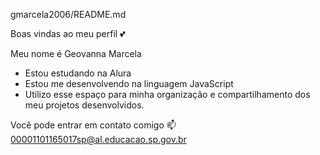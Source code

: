 gmarcela2006/README.md

Boas vindas ao meu perfil 💕

Meu nome é Geovanna Marcela 

 - Estou estudando na Alura
 - Estou me desenvolvendo na linguagem JavaScript
 - Utilizo esse espaço para minha organização e compartilhamento dos meu projetos desenvolvidos.

Você pode entrar em contato comigo 📫
00001101165017sp@al.educacao.sp.gov.br


